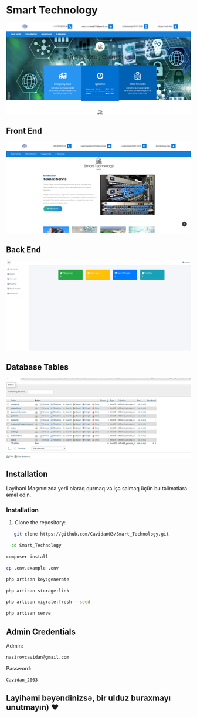 # Smart Technology

![Front End](FrontEnd1.png)

## Front End

![Front End](FrontEnd2.png)

## Back End

![Back End](admin-screenshot.png)

## Database Tables

![Database Tables](Tables_Screenshot.png)

## Installation

Layihəni Maşınınızda yerli olaraq qurmaq və işə salmaq üçün bu təlimatlara əməl edin.


### Installation

1. Clone the repository:

```bash
   git clone https://github.com/Cavidan03/Smart_Technology.git
```
 ```bash
   cd Smart_Technology
```

 ```bash
composer install
```
 ```bash
cp .env.example .env
```
```bash
php artisan key:generate
 ```
```bash
php artisan storage:link
```
 ```bash
 php artisan migrate:fresh --seed
```
 ```bash
 php artisan serve
```

## Admin Credentials
Admin: 
```bash 
nasirovcavidan@gmail.com
```
Password: 
```bash
Cavidan_2003
```

## Layihəmi bəyəndinizsə, bir ulduz buraxmayı unutmayın) ❤

